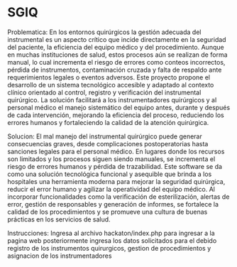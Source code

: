 # SGIQ
Problematica:
En los entornos quirúrgicos la gestión adecuada del instrumental es un aspecto crítico que incide directamente en la seguridad del paciente, la eficiencia del equipo médico y del procedimiento. Aunque en muchas instituciones de salud, estos procesos aún se realizan de forma manual, lo cual incrementa el riesgo de errores como conteos incorrectos, pérdida de instrumentos, contaminación cruzada y falta de respaldo ante requerimientos legales o eventos adversos.
Este proyecto propone el desarrollo de un sistema tecnológico accesible y adaptado al contexto clínico orientado al control, registro y verificación del instrumental quirúrgico. La solución facilitará a los instrumentadores quirúrgicos y al personal médico el manejo sistemático del equipo antes, durante y después de cada intervención, mejorando la eficiencia del proceso, reduciendo los errores humanos y fortaleciendo la calidad de la atención quirúrgica.

Solucion:
El mal manejo del instrumental quirúrgico puede generar consecuencias graves, desde complicaciones postoperatorias hasta sanciones legales para el personal médico. En lugares donde los recursos son limitados y los procesos siguen siendo manuales, se incrementa el riesgo de errores humanos y pérdida de trazabilidad.
Este software se da como una solución tecnológica funcional y asequible que brinda a los hospitales una herramienta moderna para mejorar la seguridad quirúrgica, reducir el error humano y agilizar la operatividad del equipo médico. Al incorporar funcionalidades como la verificación de esterilización, alertas de error, gestión de responsables y generación de informes, se fortalece la calidad de los procedimientos y se promueve una cultura de buenas prácticas en los servicios de salud.

Instrucciones:
Ingresa al archivo hackaton/index.php para ingresar a la pagina web posteriormente ingresa los datos solicitados para el debido registro de los instrumentos quirurgicos, gestion de procedimientos y asignacion de los instrumentadores

